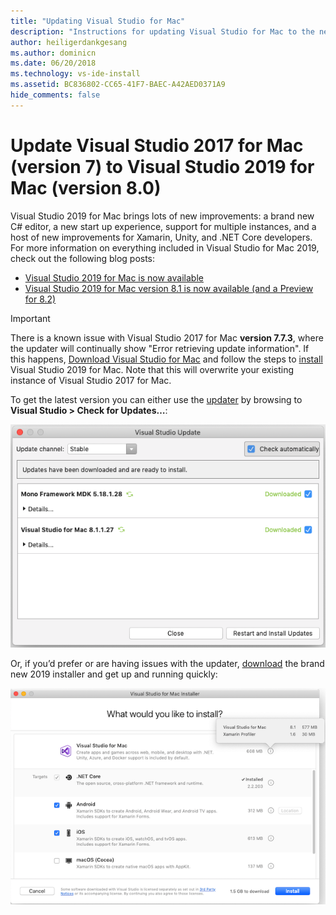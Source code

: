 ```yaml
---
title: "Updating Visual Studio for Mac"
description: "Instructions for updating Visual Studio for Mac to the newest version."
author: heiligerdankgesang
ms.author: dominicn
ms.date: 06/20/2018
ms.technology: vs-ide-install
ms.assetid: BC836802-CC65-41F7-BAEC-A42AED0371A9
hide_comments: false
---
```


# Update Visual Studio 2017 for Mac (version 7) to Visual Studio 2019 for Mac (version 8.0)

Visual Studio 2019 for Mac brings lots of new improvements: a brand new C# editor, a new start up experience, support for multiple instances, and a host of new improvements for Xamarin, Unity, and .NET Core developers. For more information on everything included in Visual Studio for Mac 2019, check out the following blog posts:

- [Visual Studio 2019 for Mac is now available](https://devblogs.microsoft.com/visualstudio/visual-studio-2019-for-mac-is-now-available/)
- [Visual Studio 2019 for Mac version 8.1 is now available (and a Preview for 8.2)](https://devblogs.microsoft.com/visualstudio/visual-studio-2019-for-mac-version-8-1-is-now-available-and-a-preview-for-8-2/)

> [!IMPORTANT]
> There is a known issue with Visual Studio 2017 for Mac **version 7.7.3**, where the updater will continually show "Error retrieving update information". If this happens, [Download Visual Studio for Mac](https://visualstudio.microsoft.com/vs/mac/) and follow the steps to [install](/visualstudio/mac/installation?view=vsmac-2019) Visual Studio 2019 for Mac. Note that this will overwrite your existing instance of Visual Studio 2017 for Mac.

To get the latest version you can either use the [updater](/visualstudio/mac/update?view=vsmac-2017) by browsing to **Visual Studio > Check for Updates…**:

![updater dialog](media/update-vsmac-updater.png)

Or, if you’d prefer or are having issues with the updater, [download](https://visualstudio.microsoft.com/vs/mac/) the brand new 2019 installer and get up and running quickly:

![installation screen](media/update-vsmac-installer.png)